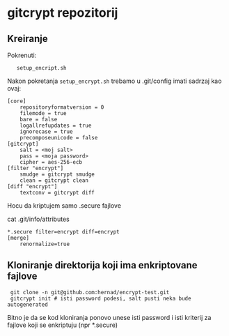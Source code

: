 gitcrypt repozitorij
========================================


Kreiranje
----------

Pokrenuti:

       setup_encript.sh

Nakon pokretanja `setup_encrypt.sh` trebamo u .git/config imati sadrzaj kao ovaj:

	[core]
		repositoryformatversion = 0
		filemode = true
		bare = false
		logallrefupdates = true
		ignorecase = true
		precomposeunicode = false
	[gitcrypt]
		salt = <moj salt>
		pass = <moja password>
		cipher = aes-256-ecb
	[filter "encrypt"]
		smudge = gitcrypt smudge
		clean = gitcrypt clean
	[diff "encrypt"]
		textconv = gitcrypt diff



Hocu da kriptujem samo .secure fajlove

cat .git/info/attributes


	*.secure filter=encrypt diff=encrypt
	[merge]
	    renormalize=true


Kloniranje direktorija koji ima enkriptovane fajlove
-----------------------------------------------------


     git clone -n git@github.com:hernad/encrypt-test.git
     gitcrypt init # isti password podesi, salt pusti neka bude autogenerated


Bitno je da se kod kloniranja ponovo unese isti password i isti kriterij za fajlove koji se enkriptuju (npr *.secure)


